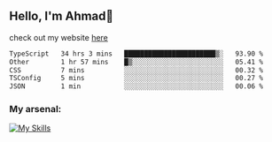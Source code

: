 
## Hello, I'm Ahmad👋

check out my website [here](https://ahmadalwi.com/)

<!--START_SECTION:waka-->

```txt
TypeScript   34 hrs 3 mins   ███████████████████████▒░   93.90 %
Other        1 hr 57 mins    █▒░░░░░░░░░░░░░░░░░░░░░░░   05.41 %
CSS          7 mins          ░░░░░░░░░░░░░░░░░░░░░░░░░   00.32 %
TSConfig     5 mins          ░░░░░░░░░░░░░░░░░░░░░░░░░   00.27 %
JSON         1 min           ░░░░░░░░░░░░░░░░░░░░░░░░░   00.06 %
```

<!--END_SECTION:waka-->

### My arsenal:

[![My Skills](https://skillicons.dev/icons?i=js,ts,py,go,react,nextjs,svelte,nodejs,django,tailwind,html,css,sass,firebase,mongodb,postgres,mysql,redis,git,github,docker,vscode,figma,godot)](https://skillicons.dev)
